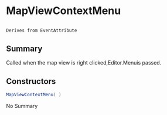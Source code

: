 # MapViewContextMenu

## 
```c#
Derives from EventAttribute
```

## Summary

Called when the map view is right clicked,Editor.Menuis passed.
## Constructors

```c#
MapViewContextMenu( ) 
```
No Summary
